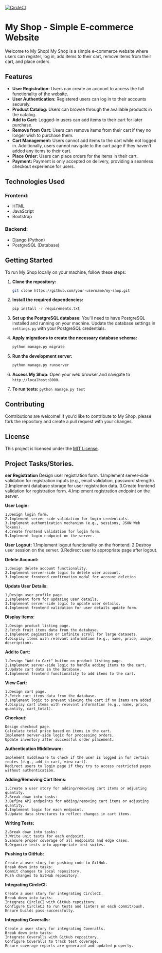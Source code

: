 [![CircleCI](https://dl.circleci.com/status-badge/img/circleci/3WDH8NqBWqqcfhediMABwD/DSWZkYA96p3DdnKNskisfW/tree/main.svg?style=svg&circle-token=CCIPRJ_B49sDhqw2cCUWV1eYoGkWm_1454834b7b5c2c39d9906c76ddba969ed8f14fc3)](https://dl.circleci.com/status-badge/redirect/circleci/3WDH8NqBWqqcfhediMABwD/DSWZkYA96p3DdnKNskisfW/tree/main)


# My Shop - Simple E-commerce Website

Welcome to My Shop! My Shop is a simple e-commerce website where users can register, log in, add items to their cart, remove items from their cart, and place orders.

## Features

- **User Registration:** Users can create an account to access the full functionality of the website.
- **User Authentication:** Registered users can log in to their accounts securely.
- **Product Catalog:** Users can browse through the available products in the catalog.
- **Add to Cart:** Logged-in users can add items to their cart for later purchase.
- **Remove from Cart:** Users can remove items from their cart if they no longer wish to purchase them.
- **Cart Management:** Users cannot add items to the cart while not logged in. Additionally, users cannot navigate to the cart page if they haven't added any items to their cart.
- **Place Order:** Users can place orders for the items in their cart.
- **Payment:** Payment is only accepted on delivery, providing a seamless checkout experience for users.

## Technologies Used

### Frontend:
- HTML
- JavaScript
- Bootstrap

### Backend:
- Django (Python)
- PostgreSQL (Database)

## Getting Started

To run My Shop locally on your machine, follow these steps:

1. **Clone the repository:**
   ```bash
   git clone https://github.com/your-username/my-shop.git
   ```

2. **Install the required dependencies:**
   ```bash
   pip install -r requirements.txt
   ```

3. **Set up the PostgreSQL database:** You'll need to have PostgreSQL installed and running on your machine. Update the database settings in `settings.py` with your PostgreSQL credentials.

4. **Apply migrations to create the necessary database schema:**
   ```bash
   python manage.py migrate
   ```

5. **Run the development server:**
   ```bash
   python manage.py runserver
   ```

6. **Access My Shop:** Open your web browser and navigate to `http://localhost:8000`.
7. **To run tests:** `python manage.py test`

## Contributing

Contributions are welcome! If you'd like to contribute to My Shop, please fork the repository and create a pull request with your changes.

## License

This project is licensed under the [MIT License](LICENSE).


## Project Tasks/Stories.
**ser Registration**
    Design user registration form.
    1.Implement server-side validation for registration inputs (e.g., email validation, password strength).
    2.Implement database storage for user registration data.
    3.Create frontend validation for registration form.
    4.Implement registration endpoint on the server.

**User Login:**

    1.Design login form.
    2.Implement server-side validation for login credentials.
    3.Implement authentication mechanism (e.g., sessions, JSON Web Tokens).
    4.Create frontend validation for login form.
    5.Implement login endpoint on the server.

**User Logout:**
    1.1mplement logout functionality on the frontend.
    2.Destroy user session on the server.
    3.Redirect user to appropriate page after logout.


**Delete Account:**

    1.design delete account functionality.
    2.Implement server-side logic to delete user account.
    3.Implement frontend confirmation modal for account deletion

**Update User Details:**

    1,Design user profile page.
    2.Implement form for updating user details.
    3.Implement server-side logic to update user details.
    4.Implement frontend validation for user details update form.

**Display Items:**

    1.Design product listing page.
    2.Fetch fruit items data from the database.
    3.Implement pagination or infinite scroll for large datasets.
    4.Display items with relevant information (e.g., name, price, image, description).

**Add to Cart:**

    1.Design "Add to Cart" button on product listing page.
    2.Implement server-side logic to handle adding items to the cart.
    3.Update cart data in the database.
    4.Implement frontend functionality to add items to the cart.

**View Cart:**

    1.Design cart page.
    2.Fetch cart items data from the database.
    3.Implement logic to prevent viewing the cart if no items are added.
    4.Display cart items with relevant information (e.g., name, price, quantity, cart_total).

**Checkout:**

    Design checkout page.
    Calculate total price based on items in the cart.
    Implement server-side logic for processing orders.
    Update inventory after successful order placement.

**Authentication Middleware:**

    Implement middleware to check if the user is logged in for certain routes (e.g., add to cart, view cart).
    Redirect users to login page if they try to access restricted pages without authentication.

**Adding/Removing Cart Items:**

    1.Create a user story for adding/removing cart items or adjusting quantity.
    2.Break down into tasks:
    3.Define API endpoints for adding/removing cart items or adjusting quantity.
    4.Implement logic for each endpoint.
    5.Update data structures to reflect changes in cart items.

**Writing Tests:**

    2.Break down into tasks:
    3.Write unit tests for each endpoint.
    5.Ensure proper coverage of all endpoints and edge cases.
    5.Organize tests into appropriate test suites.


**Pushing to GitHub:**

    Create a user story for pushing code to GitHub.
    Break down into tasks:
    Commit changes to local repository.
    Push changes to GitHub repository.

**Integrating CircleCI:**

    Create a user story for integrating CircleCI.
    Break down into tasks:
    Integrate CircleCI with GitHub repository.
    Configure CircleCI to run tests and linters on each commit/push.
    Ensure builds pass successfully.

**Integrating Coveralls:**

    Create a user story for integrating Coveralls.
    Break down into tasks:
    Integrate Coveralls with GitHub repository.
    Configure Coveralls to track test coverage.
    Ensure coverage reports are generated and updated properly.
